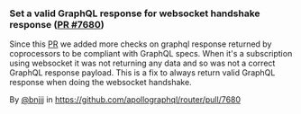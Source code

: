 ### Set a valid GraphQL response for websocket handshake response ([PR #7680](https://github.com/apollographql/router/pull/7680))

Since this [PR](https://github.com/apollographql/router/pull/7141) we added more checks on graphql response returned by coprocessors to be compliant with GraphQL specs. When it's a subscription using websocket it was not returning any data and so was not a correct GraphQL response payload. This is a fix to always return valid GraphQL response when doing the websocket handshake.

By [@bnjjj](https://github.com/bnjjj) in https://github.com/apollographql/router/pull/7680